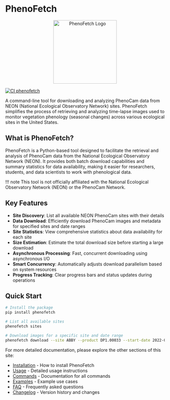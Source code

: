 # PhenoFetch

<p align="center">
  <img src="https://github.com/user-attachments/assets/6e777aab-e4ff-480c-9128-2d115cb07f83" width="200" alt="PhenoFetch Logo">
</p>

[![CI phenofetch](https://github.com/samapriya/phenofetch/actions/workflows/package-ci.yml/badge.svg)](https://github.com/samapriya/phenofetch/actions/workflows/package-ci.yml)

A command-line tool for downloading and analyzing PhenoCam data from NEON (National Ecological Observatory Network) sites. PhenoFetch simplifies the process of retrieving and analyzing time-lapse images used to monitor vegetation phenology (seasonal changes) across various ecological sites in the United States.

## What is PhenoFetch?

PhenoFetch is a Python-based tool designed to facilitate the retrieval and analysis of PhenoCam data from the National Ecological Observatory Network (NEON). It provides both batch download capabilities and summary statistics for data availability, making it easier for researchers, students, and data scientists to work with phenological data.

!!! note
    This tool is not officially affiliated with the National Ecological Observatory Network (NEON) or the PhenoCam Network.

## Key Features

- **Site Discovery**: List all available NEON PhenoCam sites with their details
- **Data Download**: Efficiently download PhenoCam images and metadata for specified sites and date ranges
- **Site Statistics**: View comprehensive statistics about data availability for each site
- **Size Estimation**: Estimate the total download size before starting a large download
- **Asynchronous Processing**: Fast, concurrent downloading using asynchronous I/O
- **Smart Concurrency**: Automatically adjusts download parallelism based on system resources
- **Progress Tracking**: Clear progress bars and status updates during operations

## Quick Start

```bash
# Install the package
pip install phenofetch

# List all available sites
phenofetch sites

# Download images for a specific site and date range
phenofetch download --site ABBY --product DP1.00033 --start-date 2022-01-01 --end-date 2022-01-31 --download
```

For more detailed documentation, please explore the other sections of this site:

- [Installation](installation.md) - How to install PhenoFetch
- [Usage](usage.md) - Detailed usage instructions
- [Commands](commands/index.md) - Documentation for all commands
- [Examples](examples.md) - Example use cases
- [FAQ](faq.md) - Frequently asked questions
- [Changelog](changelog.md) - Version history and changes
